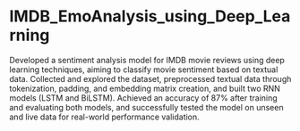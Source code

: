 # IMDB_EmoAnalysis_using_Deep_Learning
Developed a sentiment analysis model for IMDB movie reviews using deep learning techniques, aiming to classify movie sentiment based on textual data. 
Collected and explored the dataset, preprocessed textual data through tokenization, padding, and embedding matrix creation, and built two RNN models (LSTM and BiLSTM).
Achieved an accuracy of 87% after training and evaluating both models, and successfully tested the model on unseen and live data for real-world performance validation.
